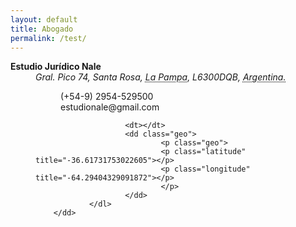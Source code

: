 ```yaml
---  
layout: default
title: Abogado
permalink: /test/
---  
```


<dl class="vcard">
        <dt class="fn n org"><strong>Estudio Jurídico Nale</strong></dt>
        <dd><address class="adr">
                <span class="street-address">Gral. Pico 74</span>, 
                <span class="locality">Santa Rosa</span>, 
                <abbr class="region" title="La Pampa">La Pampa</abbr>, 
                <span class="postal-code">L6300DQB</span>, 
                <abbr class="country-name" title="Argentina">Argentina.</abbr></address>
                <dl>
                        <dt class="tel type" title="Teléfono celular"></dt><dd class="tel value">(+54-9) 2954-529500</dd>
                        <dt class="email type" title="e-mail"></dt> <dd class="email">estudionale@gmail.com</dd>

                        <dt></dt>
                        <dd class="geo">
                                <p class="geo">
                                <p class="latitude" title="-36.61731753022605"></p>
                                <p class="longitude" title="-64.29404329091872"></p>
                                </p>
                        </dd>
                </dl>
        </dd>
</dl>






<!--
###### Abogado  

###### Gustavo David Nale  

###### (02954) 15-529500  

###### [![](/images/whatsapp.png)](https://wa.me/5492954529500/) [![](/images/telegram.png)](https://t.me/gustavo_ok/)  
-->
